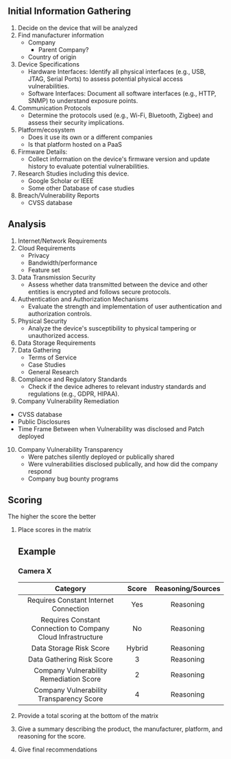 ## Initial Information Gathering
1. Decide on the device that will be analyzed
2. Find manufacturer information
   - Company
     - Parent Company?
   - Country of origin
3. Device Specifications
   - Hardware Interfaces: Identify all physical interfaces (e.g., USB, JTAG, Serial Ports) to assess potential physical access vulnerabilities.
   - Software Interfaces: Document all software interfaces (e.g., HTTP, SNMP) to understand exposure points.
4. Communication Protocols
   - Determine the protocols used (e.g., Wi-Fi, Bluetooth, Zigbee) and assess their security implications.
6. Platform/ecosystem
   - Does it use its own or a different companies
   - Is that platform hosted on a PaaS
7. Firmware Details:
   - Collect information on the device's firmware version and update history to evaluate potential vulnerabilities. 
9. Research Studies including this device.
   - Google Scholar or IEEE
   - Some other Database of case studies
10. Breach/Vulnerability Reports
     - CVSS database


## Analysis
1. Internet/Network Requirements
2. Cloud Requirements
   - Privacy
   - Bandwidth/performance
   - Feature set
3. Data Transmission Security
   - Assess whether data transmitted between the device and other entities is encrypted and follows secure protocols.
4. Authentication and Authorization Mechanisms
   - Evaluate the strength and implementation of user authentication and authorization controls.
5. Physical Security
   - Analyze the device's susceptibility to physical tampering or unauthorized access.
6. Data Storage Requirements
7. Data Gathering
   - Terms of Service
   - Case Studies
   - General Research
8. Compliance and Regulatory Standards
   - Check if the device adheres to relevant industry standards and regulations (e.g., GDPR, HIPAA).
9.  Company Vulnerability Remediation
   - CVSS database
   - Public Disclosures
   - Time Frame Between when Vulnerability was disclosed and Patch deployed
10. Company Vulnerability Transparency
     - Were patches silently deployed or publically shared
     - Were vulnerabilities disclosed publically, and how did the company respond
     - Company bug bounty programs


## Scoring
The higher the score the better

1. Place scores in the matrix  
    ## Example
    ### Camera X
    | Category | Score | Reasoning/Sources |
    | :------: | :---: | :-------: |
    | Requires Constant Internet Connection | Yes | Reasoning |
    | Requires Constant Connection to Company Cloud Infrastructure | No | Reasoning |
    | Data Storage Risk Score | Hybrid | Reasoning |
    | Data Gathering Risk Score | 3 | Reasoning |
    | Company Vulnerability Remediation Score | 2 | Reasoning |
    | Company Vulnerability Transparency Score | 4 | Reasoning |

2. Provide a total scoring at the bottom of the matrix
3. Give a summary describing the product, the manufacturer, platform, and reasoning for the score.
4. Give final recommendations


